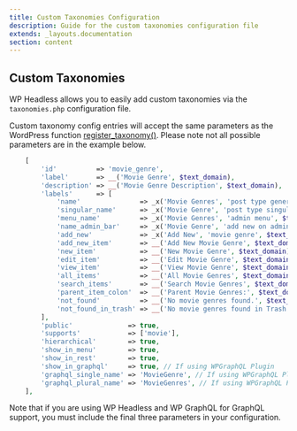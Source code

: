 ```yaml
---
title: Custom Taxonomies Configuration
description: Guide for the custom taxonomies configuration file
extends: _layouts.documentation
section: content
---
```

## Custom Taxonomies

WP Headless allows you to easily add custom taxonomies via the `taxonomies.php` configuration file.

Custom taxonomy config entries will accept the same parameters as the WordPress function [register_taxonomy()](https://developer.wordpress.org/reference/functions/register_taxonomy/). Please note not all possible parameters are in the example below.

```php
    [
        'id'          => 'movie_genre',
        'label'       => __('Movie Genre', $text_domain),
        'description' => __('Movie Genre Description', $text_domain),
        'labels'      => [
            'name'               => _x('Movie Genres', 'post type general name', $text_domain),
            'singular_name'      => _x('Movie Genre', 'post type singular name', $text_domain),
            'menu_name'          => _x('Movie Genres', 'admin menu', $text_domain),
            'name_admin_bar'     => _x('Movie Genre', 'add new on admin bar', $text_domain),
            'add_new'            => _x('Add New', 'movie genre', $text_domain),
            'add_new_item'       => __('Add New Movie Genre', $text_domain),
            'new_item'           => __('New Movie Genre', $text_domain),
            'edit_item'          => __('Edit Movie Genre', $text_domain),
            'view_item'          => __('View Movie Genre', $text_domain),
            'all_items'          => __('All Movie Genres', $text_domain),
            'search_items'       => __('Search Movie Genres', $text_domain),
            'parent_item_colon'  => __('Parent Movie Genres:', $text_domain),
            'not_found'          => __('No movie genres found.', $text_domain),
            'not_found_in_trash' => __('No movie genres found in Trash.', $text_domain)
        ],
        'public'              => true,
        'supports'            => ['movie'],
        'hierarchical'        => true,
        'show_in_menu'        => true,
        'show_in_rest'        => true,
        'show_in_graphql'     => true, // If using WPGraphQL Plugin
        'graphql_single_name' => 'MovieGenre', // If using WPGraphQL Plugin
        'graphql_plural_name' => 'MovieGenres', // If using WPGraphQL Plugin
    ],
```

Note that if you are using WP Headless and WP GraphQL for GraphQL support, you must include the final three parameters in your configuration.
